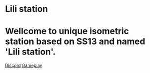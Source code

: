 # Lili station
<h1><b>Wellcome to unique isometric station based on SS13 and named 'Lili station'.</b></h2>
<a href='https://discord.gg/ZZqSwK2'>Discord</a>
<a href='https://www.youtube.com/watch?v=GUxNxXW-l94'>Gameplay</a>
